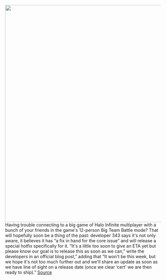 <img src='https://cdn.vox-cdn.com/thumbor/I2kawt36d1Pf4GfeeTLKc7hGHKc=/0x0:2128x1197/1200x800/filters:focal(556x373:896x713)/cdn.vox-cdn.com/uploads/chorus_image/image/70372706/halo_infinite_keyart_primary_horiz_9e788e276ba740e3af6451ef073fd3de.0.png' width='700px' /><br/>
Having trouble connecting to a big game of Halo Infinite multiplayer with a bunch of your friends in the game's 12-person Big Team Battle mode? That will hopefully soon be a thing of the past: developer 343 says it's not only aware, it believes it has “a fix in hand for the core issue” and will release a special hotfix specifically for it. “It's a little too soon to give an ETA yet but please know our goal is to release this as soon as we can,” write the developers in an official blog post,” adding that “It won't be this week, but we hope it's not too much further out and we'll share an update as soon as we have line of sight on a release date (once we clear ‘cert' we are then ready to ship).”
<a href='https://www.theverge.com/2022/1/10/22877515/microsoft-halo-infinite-big-team-battle-matchmaking-fix-343'> Source <a/>